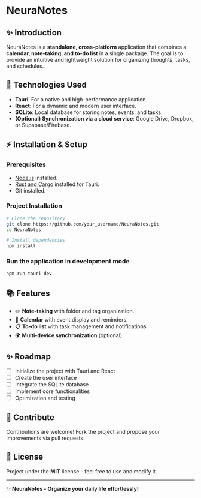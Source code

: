 # NeuraNotes

## ✨ Introduction
NeuraNotes is a **standalone, cross-platform** application that combines a **calendar, note-taking, and to-do list** in a single package. The goal is to provide an intuitive and lightweight solution for organizing thoughts, tasks, and schedules.

## 🔧 Technologies Used
- **Tauri**: For a native and high-performance application.
- **React**: For a dynamic and modern user interface.
- **SQLite**: Local database for storing notes, events, and tasks.
- **(Optional) Synchronization via a cloud service**: Google Drive, Dropbox, or Supabase/Firebase.

## ⚡ Installation & Setup
### Prerequisites
- [Node.js](https://nodejs.org/) installed.
- [Rust and Cargo](https://www.rust-lang.org/) installed for Tauri.
- Git installed.

### Project Installation
```bash
# Clone the repository
git clone https://github.com/your_username/NeuraNotes.git
cd NeuraNotes

# Install dependencies
npm install
```

### Run the application in development mode
```bash
npm run tauri dev
```

## 📚 Features
- ✏️ **Note-taking** with folder and tag organization.
- 📅 **Calendar** with event display and reminders.
- 📋 **To-do list** with task management and notifications.
- 🌍 **Multi-device synchronization** (optional).

## ✨ Roadmap
- [ ] Initialize the project with Tauri and React
- [ ] Create the user interface
- [ ] Integrate the SQLite database
- [ ] Implement core functionalities
- [ ] Optimization and testing

## 🌟 Contribute
Contributions are welcome! Fork the project and propose your improvements via pull requests.

## 📜 License
Project under the **MIT** license - feel free to use and modify it.

---
✨ **NeuraNotes - Organize your daily life effortlessly!**


